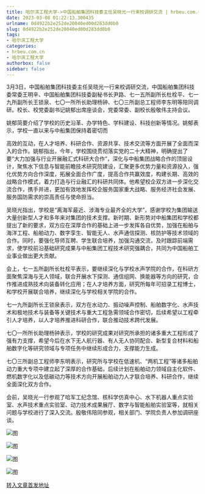 ```yaml
---
title: 哈尔滨工程大学->中国船舶集团科技委主任吴晓光一行来校调研交流 | hrbeu.com.cn
date: 2023-03-08 01:22:13.300435
urlname: 0d4922b2e252de20040ed00d283dd0b0
slug: 0d4922b2e252de20040ed00d283dd0b0
tags: 
- 哈尔滨工程大学
categories:
- hrbeu.com.cn
- 哈尔滨工程大学
authorbox: false
sidebar: false
---
```

3月3日，中国船舶集团科技委主任吴晓光一行来校调研交流，中国船舶集团科技委常委王明辛、中国船舶集团科技委副秘书长尹路、七一五所副所长杜栓平、七一九所副所长王锁泉、七〇一所所长助理杨钟、七〇三所副总工程师李东明等陪同调研。校长、校党委副书记姚郁出席座谈会，党委常委、副校长殷敬伟主持会议。

姚郁简要介绍了学校的历史沿革、办学特色、学科建设、科技创新等情况。姚郁表示，学校一直以来与中船集团保持着密切而
<!--more-->
高效的互动，在人才培养、科研合作、资源共享、技术交流等方面开展了全面而深入的合作。姚郁指出，今年，学校围绕贯彻落实党的二十大精神，明确提出了要“大力加强与行业开展融汇式科研大合作”，深化与中船集团战略合作的顶层设计，聚焦水下信息与智能前瞻技术研究院建设，汇聚更多优势力量和资源投入，强化优势方向合作深度，拓展全面合作广度，提高合作共赢效度，构建长期、高效的战略合作模式，着力打造与行业融汇的科研共同体。他希望校企双方进一步深化交流合作，携手并进，更加有效地发挥校企服务国家重大战略、服务经济社会发展、服务国防需求的崇高责任与使命担当。

吴晓光指出，学校是“离海军最近、涉海专业最齐全的大学”，感谢学校为集团输送大量创新型人才和多年来对集团的技术支撑。新时期、新形势对中船集团和学校都提出了新的要求，双方应在深厚合作的基础上进一步发挥各自优势，加强在船舶与海洋工程、船舶动力、数字孪生、智能无人、水声通信探测、核防护等技术领域的合作。同时，要强化导师互聘、学生联合培养，加强沟通交流，及时跟踪前端需求，使学校前沿基础研究成果与中船集团工程技术研究强耦合，共同为中国船舶工业事业做出更大贡献。

会上，七一五所副所长杜栓平表示，要继续深化与学校水声学院的合作，在科研方面聚焦深海与无人领域，联合开展水下探测、通信组网、换能器等方向的研究，合作推进成熟技术向装备转化应用；在人才培养方面，研究所每年可招录工程博士，和学校开展联合培养，继续深化与学校相关学院的合作。

七一九所副所长王锁泉表示，双方在水动力、振动噪声控制、船舶数字化、水声技术和极地技术与装备等关键技术与重大工程急需领域合作密切，后续希望以工程牵引人才培养，以人才培养推进科研合作，联合推动技术跨代发展。

七〇一所所长助理杨钟表示，学校的研究成果对研究所承担的诸多重大工程形成了强有力支撑，希望今后在水下无人航行器、有人无人协同配合、新型复合材料和船舶数字化等研究领域与专项任务中继续形成合力，支撑能力生成。

七〇三所副总工程师李东明表示，研究所与学校在低速机、“两机工程”等诸多船舶动力重大专项中建立起了深厚的合作基础，后续计划在船舶动力领域自主化软件、燃机数字化以及低碳动力等技术方向开展船舶动力人才联合培养、科研合作，继续全面深化双方合作。

会前，吴晓光一行参观了哈军工纪念馆、核科学仿真中心、水下机器人重点实验室、水声技术重点实验室、动力技术成果展厅、数字与智能船舶实验室等，就相关问题与学校进行了深入交流。殷敬伟陪同参观，相关部门、学院负责人参加调研座谈。

![图](http://gongxue.cn/__local/B/51/B2/79BC8114D978CBCB276E67F83AD_73E93849_4ED10.jpg)

![图](http://gongxue.cn/__local/E/C6/07/417597C85904328C8C700817FBF_E19AAE2F_583ECC.png)

![图](http://gongxue.cn/__local/9/A4/4D/769167B2081F9BC3CF0C733B54B_0F862911_5AB428.png)

![图](http://gongxue.cn/__local/4/58/75/45A14276A4BF6FF15C0177A1290_EE564566_55ECE.jpg)

[转入文章首发地址](http://gongxue.cn/info/1141/74675.htm)